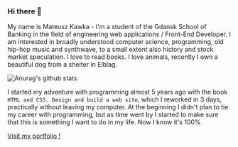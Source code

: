 ### Hi there 👋

My name is Mateusz Kawka - I'm a student of the Gdansk School of Banking
in the field of engineering web applications / Front-End Developer. I am
interested in broadly understood computer science, programming, old
hip-hop music and synthwave, to a small extent also history and stock
market speculation. I love to read books. I love animals, recently I own
a beautiful dog from a shelter in Elblag.

![Anurag's github stats](https://github-readme-stats.vercel.app/api?username=MateuszKawka&show_icons=true&count_private=true&theme=synthwave)

I started my adventure with programming almost 5 years ago with the book
`HTML and CSS. Design and build a web site`, which I reworked in 3 days,
practically without leaving my computer. At the beginning I didn't plan
to tie my career with programming, but as time went by I started to make
sure that this is something I want to do in my life. Now I know it's
100%

[Visit my portfolio !](https://www.mateusznafroncie.pl/)
<!--
**MateuszKawka/MateuszKawka** is a ✨ _special_ ✨ repository because its `README.md` (this file) appears on your GitHub profile.

Here are some ideas to get you started:

- 🔭 I’m currently working on ...
- 🌱 I’m currently learning ...
- 👯 I’m looking to collaborate on ...
- 🤔 I’m looking for help with ...
- 💬 Ask me about ...
- 📫 How to reach me: ...
- 😄 Pronouns: ...
- ⚡ Fun fact: ...
-->
